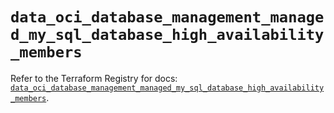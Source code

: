 # `data_oci_database_management_managed_my_sql_database_high_availability_members`

Refer to the Terraform Registry for docs: [`data_oci_database_management_managed_my_sql_database_high_availability_members`](https://registry.terraform.io/providers/oracle/oci/7.19.0/docs/data-sources/database_management_managed_my_sql_database_high_availability_members).
